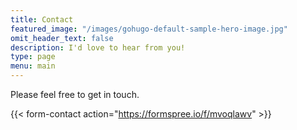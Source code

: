 ```yaml
---
title: Contact
featured_image: "/images/gohugo-default-sample-hero-image.jpg"
omit_header_text: false
description: I'd love to hear from you!
type: page
menu: main
---
```


Please feel free to get in touch.

{{< form-contact action="https://formspree.io/f/mvoqlawv" >}}
